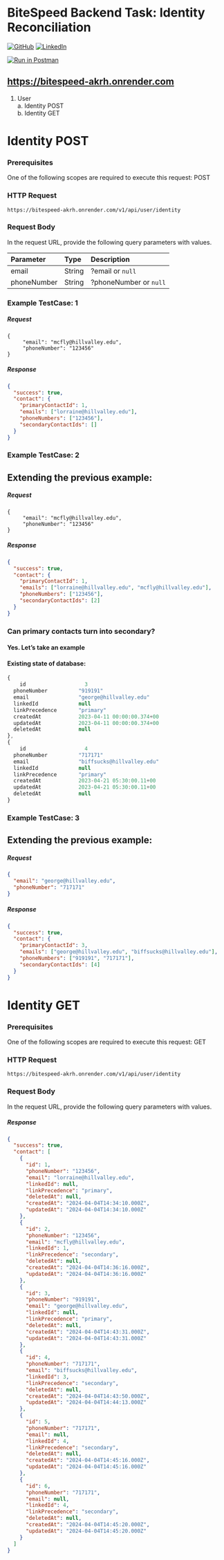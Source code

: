 # BiteSpeed Backend Task: Identity Reconciliation
[![GitHub](https://img.shields.io/badge/-GitHub-black?style=flat-square&logo=github)](https://github.com/hemakumarm72) [![LinkedIn](https://img.shields.io/badge/-LinkedIn-blue?style=flat-square&logo=linkedin&logoColor=white)](https://www.linkedin.com/in/hemakumarm/)



[![Run in Postman](https://run.pstmn.io/button.svg)](https://app.getpostman.com/run-collection/24948386-2sA35LUye7)


## https://bitespeed-akrh.onrender.com

1. User <br>
   a. Identity POST <br>
   b. Identity GET <br>

# Identity POST

### Prerequisites

One of the following scopes are required to execute this request: POST

### HTTP Request

```
https://bitespeed-akrh.onrender.com/v1/api/user/identity
```

### Request Body

In the request URL, provide the following query parameters with values.

| Parameter   | Type   | Description            |
| :---------- | :----- | :--------------------- |
| email       | String | ?email or `null`       |
| phoneNumber | String | ?phoneNumber or `null` |

### Example TestCase: 1

##### Request

```
{
     "email": "mcfly@hillvalley.edu",
     "phoneNumber": "123456"
}
```

##### Response

```json
{
  "success": true,
  "contact": {
    "primaryContactId": 1,
    "emails": ["lorraine@hillvalley.edu"],
    "phoneNumbers": ["123456"],
    "secondaryContactIds": []
  }
}
```

### Example TestCase: 2

## Extending the previous example:

##### Request

```
{
     "email": "mcfly@hillvalley.edu",
     "phoneNumber": "123456"
}
```

##### Response

```json
{
  "success": true,
  "contact": {
    "primaryContactId": 1,
    "emails": ["lorraine@hillvalley.edu", "mcfly@hillvalley.edu"],
    "phoneNumbers": ["123456"],
    "secondaryContactIds": [2]
  }
}
```

### Can primary contacts turn into secondary?

#### Yes. Let’s take an example

#### Existing state of database:

```js
{
	id                   3
  phoneNumber          "919191"
  email                "george@hillvalley.edu"
  linkedId             null
  linkPrecedence       "primary"
  createdAt            2023-04-11 00:00:00.374+00
  updatedAt            2023-04-11 00:00:00.374+00
  deletedAt            null
},
{
	id                   4
  phoneNumber          "717171"
  email                "biffsucks@hillvalley.edu"
  linkedId             null
  linkPrecedence       "primary"
  createdAt            2023-04-21 05:30:00.11+00
  updatedAt            2023-04-21 05:30:00.11+00
  deletedAt            null
}
```

### Example TestCase: 3

## Extending the previous example:

##### Request

```json
{
  "email": "george@hillvalley.edu",
  "phoneNumber": "717171"
}
```

##### Response

```json
{
  "success": true,
  "contact": {
    "primaryContactId": 3,
    "emails": ["george@hillvalley.edu", "biffsucks@hillvalley.edu"],
    "phoneNumbers": ["919191", "717171"],
    "secondaryContactIds": [4]
  }
}
```

# Identity GET

### Prerequisites

One of the following scopes are required to execute this request: GET

### HTTP Request

```
https://bitespeed-akrh.onrender.com/v1/api/user/identity
```

### Request Body

In the request URL, provide the following query parameters with values.

##### Response

```json
{
  "success": true,
  "contact": [
    {
      "id": 1,
      "phoneNumber": "123456",
      "email": "lorraine@hillvalley.edu",
      "linkedId": null,
      "linkPrecedence": "primary",
      "deletedAt": null,
      "createdAt": "2024-04-04T14:34:10.000Z",
      "updatedAt": "2024-04-04T14:34:10.000Z"
    },
    {
      "id": 2,
      "phoneNumber": "123456",
      "email": "mcfly@hillvalley.edu",
      "linkedId": 1,
      "linkPrecedence": "secondary",
      "deletedAt": null,
      "createdAt": "2024-04-04T14:36:16.000Z",
      "updatedAt": "2024-04-04T14:36:16.000Z"
    },
    {
      "id": 3,
      "phoneNumber": "919191",
      "email": "george@hillvalley.edu",
      "linkedId": null,
      "linkPrecedence": "primary",
      "deletedAt": null,
      "createdAt": "2024-04-04T14:43:31.000Z",
      "updatedAt": "2024-04-04T14:43:31.000Z"
    },
    {
      "id": 4,
      "phoneNumber": "717171",
      "email": "biffsucks@hillvalley.edu",
      "linkedId": 3,
      "linkPrecedence": "secondary",
      "deletedAt": null,
      "createdAt": "2024-04-04T14:43:50.000Z",
      "updatedAt": "2024-04-04T14:44:13.000Z"
    },
    {
      "id": 5,
      "phoneNumber": "717171",
      "email": null,
      "linkedId": 4,
      "linkPrecedence": "secondary",
      "deletedAt": null,
      "createdAt": "2024-04-04T14:45:16.000Z",
      "updatedAt": "2024-04-04T14:45:16.000Z"
    },
    {
      "id": 6,
      "phoneNumber": "717171",
      "email": null,
      "linkedId": 4,
      "linkPrecedence": "secondary",
      "deletedAt": null,
      "createdAt": "2024-04-04T14:45:20.000Z",
      "updatedAt": "2024-04-04T14:45:20.000Z"
    }
  ]
}
```
